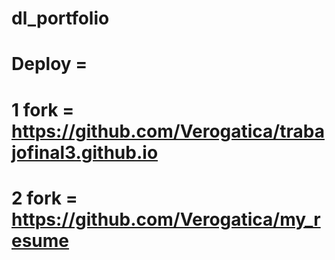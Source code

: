 # dl_portfolio
# Deploy = 
# 1 fork = https://github.com/Verogatica/trabajofinal3.github.io
# 2 fork = https://github.com/Verogatica/my_resume
